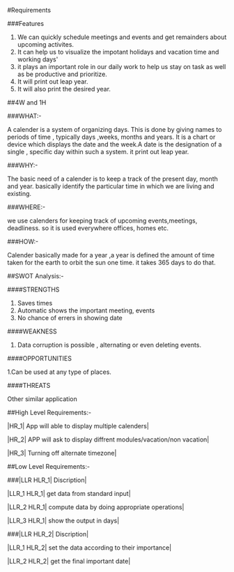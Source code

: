 #Requirements

###Features
1. We can quickly schedule meetings and events and get remainders about upcoming activites.
2. It can help us to visualize the impotant holidays and vacation time and working days'
3. it plays an important role in our daily work to help us stay on task as well as be productive and prioritize.
4. It will print out leap year.
5. It will also print the desired year.

##4W and 1H

###WHAT:-

A calender is a system of organizing days. This is done by giving names to periods of time , typically days ,weeks, months and years. It is a chart or device which displays the date and the week.A date is the designation of a single , specific day within such a system. it print out leap year.

###WHY:-

The basic need of a calender is to keep a track of the present day, month and year. basically identify the particular time in which we are living and existing.

###WHERE:-

we use calenders for keeping track of upcoming events,meetings, deadliness. so it is used everywhere offices, homes etc.

###HOW:-

Calender basically made for a year ,a year is defined the amount of time taken for the earth to orbit the sun one time. it takes 365 days to do that.

##SWOT Analysis:-

####STRENGTHS

1. Saves times
2. Automatic shows the important meeting, events
3. No chance of errers in showing date

####WEAKNESS

1. Data corruption is possible , alternating or even deleting events.

####OPPORTUNITIES

1.Can be used at any type of places.

####THREATS

Other similar application

##High Level Requirements:-

|HR_1| App will able to display multiple calenders|

|HR_2| APP will ask to display diffrent modules/vacation/non vacation|

|HR_3| Turning off alternate timezone|

##Low Level Requirements:-

###|LLR HLR_1| Discription|

|LLR_1 HLR_1| get data from standard input|

|LLR_2 HLR_1| compute data by doing appropriate operations|

|LLR_3 HLR_1| show the output in days|


###|LLR HLR_2| Discription|

|LLR_1 HLR_2| set the data according to their importance|

|LLR_2 HLR_2| get the final important date|

